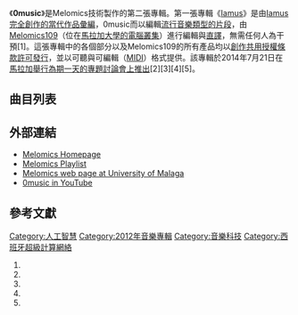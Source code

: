 《**0music**》是Melomics技術製作的第二張專輯。第一張專輯《[Iamus](../Page/Iamus_\(專輯\).md "wikilink")》是由[Iamus完全創作的當代作品彙編](../Page/Iamus_\(電腦\).md "wikilink")，0music而以編輯[流行音樂類型的片段](https://zh.wikipedia.org/wiki/流行音樂 "wikilink")，由[Melomics109](../Page/Melomics109.md "wikilink")（位在[馬拉加大學的](https://zh.wikipedia.org/wiki/馬拉加大學 "wikilink")[電腦叢集](https://zh.wikipedia.org/wiki/電腦叢集 "wikilink")）進行編輯與[直譯](https://zh.wikipedia.org/wiki/直譯 "wikilink")，無需任何人為干預\[1\]。這張專輯中的各個部分以及Melomics109的所有產品均以[創作共用授權條款許可發行](https://zh.wikipedia.org/wiki/創作共用授權條款 "wikilink")，並以可聽與可編輯（[MIDI](../Page/MIDI.md "wikilink")）格式提供。該專輯於2014年7月21日在[馬拉加舉行為期一天的專題討論會上推出](https://zh.wikipedia.org/wiki/馬拉加 "wikilink")\[2\]\[3\]\[4\]\[5\]。

## 曲目列表

## 外部連結

  - [Melomics Homepage](http://melomics.com/)
  - [Melomics Playlist](http://melomics.com/@melomics109/0music)
  - [Melomics web page at University of Malaga](https://web.archive.org/web/20140808054022/http://geb.uma.es/melomics)
  - [0music in YouTube](https://www.youtube.com/playlist?list=PLwUOBZdCYUCMjW1DKCQxqVJp3xmoh42e2)

## 參考文獻

[Category:人工智慧](https://zh.wikipedia.org/wiki/Category:人工智慧 "wikilink") [Category:2012年音樂專輯](https://zh.wikipedia.org/wiki/Category:2012年音樂專輯 "wikilink") [Category:音樂科技](https://zh.wikipedia.org/wiki/Category:音樂科技 "wikilink") [Category:西班牙超級計算網絡](https://zh.wikipedia.org/wiki/Category:西班牙超級計算網絡 "wikilink")

1.
2.
3.
4.
5.